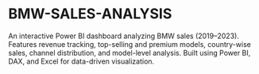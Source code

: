 # BMW-SALES-ANALYSIS
An interactive Power BI dashboard analyzing BMW sales (2019–2023). Features revenue tracking, top-selling and premium models, country-wise sales, channel distribution, and model-level analysis. Built using Power BI, DAX, and Excel for data-driven visualization.
